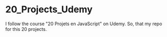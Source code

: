 # 20_Projects_Udemy
I follow the course "20 Projets en JavaScript" on Udemy. So, that my repo for this 20 projects.
